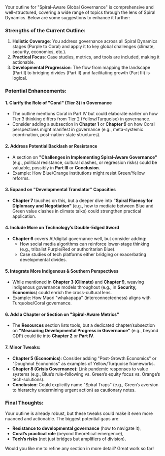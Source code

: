 Your outline for "Spiral-Aware Global Governance" is comprehensive and well-structured, covering a wide range of topics through the lens of Spiral Dynamics. Below are some suggestions to enhance it further:

### **Strengths of the Current Outline:**
1. **Holistic Coverage**: You address governance across all Spiral Dynamics stages (Purple to Coral) and apply it to key global challenges (climate, security, economics, etc.).
2. **Practical Focus**: Case studies, metrics, and tools are included, making it actionable.
3. **Developmental Progression**: The flow from mapping the landscape (Part I) to bridging divides (Part II) and facilitating growth (Part III) is logical.

### **Potential Enhancements:**

#### **1. Clarify the Role of "Coral" (Tier 3) in Governance**
   - The outline mentions Coral in Part IV but could elaborate earlier on how Tier 3 thinking differs from Tier 2 (Yellow/Turquoise) in governance.
   - Consider adding a subsection in **Chapter 1** or **Chapter 9** on how Coral perspectives might manifest in governance (e.g., meta-systemic coordination, post-nation-state structures).

#### **2. Address Potential Backlash or Resistance**
   - A section on **"Challenges in Implementing Spiral-Aware Governance"** (e.g., political resistance, cultural clashes, or regression risks) could be valuable, possibly in **Part III** or **Conclusion**.
   - Example: How Blue/Orange institutions might resist Green/Yellow reforms.

#### **3. Expand on "Developmental Translator" Capacities**
   - **Chapter 7** touches on this, but a deeper dive into **"Spiral Fluency for Diplomacy and Negotiation"** (e.g., how to mediate between Blue and Green value clashes in climate talks) could strengthen practical application.

#### **4. Include More on Technology’s Double-Edged Sword**
   - **Chapter 6** covers AI/digital governance well, but consider adding:
     - How social media algorithms can reinforce lower-stage thinking (e.g., tribalist Purple/Red or authoritarian Blue).
     - Case studies of tech platforms either bridging or exacerbating developmental divides.

#### **5. Integrate More Indigenous & Southern Perspectives**
   - While mentioned in **Chapter 3 (Climate)** and **Chapter 9**, weaving indigenous governance models throughout (e.g., in **Security, Economics**) could enrich the cross-cultural lens.
   - Example: How Maori "whakapapa" (interconnectedness) aligns with Turquoise/Coral governance.

#### **6. Add a Chapter or Section on "Spiral-Aware Metrics"**
   - The **Resources** section lists tools, but a dedicated chapter/subsection on **"Measuring Developmental Progress in Governance"** (e.g., beyond GDP) could tie into **Chapter 2** or **Part IV**.

#### **7. Minor Tweaks:**
   - **Chapter 5 (Economics)**: Consider adding "Post-Growth Economics" or "Doughnut Economics" as examples of Yellow/Turquoise frameworks.
   - **Chapter 8 (Crisis Governance)**: Link pandemic responses to value systems (e.g., Blue’s rule-following vs. Green’s equity focus vs. Orange’s tech-solutions).
   - **Conclusion**: Could explicitly name "Spiral Traps" (e.g., Green’s aversion to hierarchy undermining urgent action) as cautionary notes.

### **Final Thoughts:**
Your outline is already robust, but these tweaks could make it even more nuanced and actionable. The biggest potential gaps are:
- **Resistance to developmental governance** (how to navigate it),
- **Coral’s practical role** (beyond theoretical emergence),
- **Tech’s risks** (not just bridges but amplifiers of division).

Would you like me to refine any section in more detail? Great work so far!
